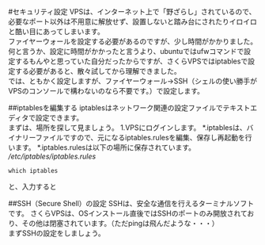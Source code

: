 #セキュリティ設定
 VPSは、インターネット上で「野ざらし」されているので、必要なポート以外は不用意に解放せず、設置しないと踏み台にされたりイロイロと酷い目にあってしまいます。  
 ファイヤーウォールを設定する必要があるのですが、少し時間がかかりました。  
 何と言うか、設定に時間がかかったと言うより、ubuntuではufwコマンドで設定するもんやと思っていた自分だったからですが、さくらVPSではiptablesで設定する必要があると、散々試してから理解できました。  
 では、ともかく設定しますが、ファイヤーウォール→SSH（シェルの使い勝手がVPSのコンソールで構わないのなら不要です。）で設定します。  

##iptablesを編集する
 iptablesはネットワーク関連の設定ファイルでテキストエディタで設定できます。  
 まずは、場所を探して見ましょう。
1.VPSにログインします。
*.iptablesは、バイナリーファイルですので、元になるiptables.rulesを編集、保存し再起動を行います。
*.iptables.rulesは以下の場所に保存されています。
_/etc/iptables/iptables.rules_  

```
which iptables
```
と、入力すると

##SSH（Secure Shell）の設定
 SSHは、安全な通信を行えるターミナルソフトです。
 さくらVPSは、OSインストール直後ではSSHのポートのみ開放されており、その他は閉塞されています。（ただpingは飛んだような・・・）  
 まずSSHの設定をしましょう。
